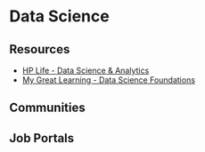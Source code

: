 # Data Science

## Resources

- [HP Life - Data Science & Analytics](https://www.life-global.org/course/344-data-science-and-analytics)
- [My Great Learning - Data Science Foundations](https://www.mygreatlearning.com/academy/learn-for-free/courses/data-science-foundations)

## Communities

## Job Portals
